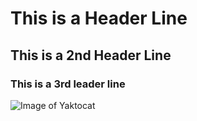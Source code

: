 # This is a Header Line
## This is a 2nd Header Line
### This is a 3rd leader line
![Image of Yaktocat](https://octodex.github.com/images/yaktocat.png)
